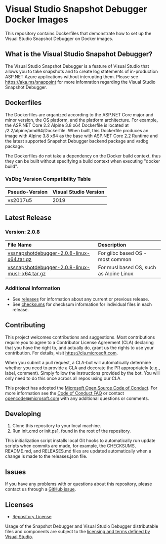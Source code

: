 [//]: # (WARNING! This is a file that is automatically generated from the /templates/README.md.template file.)
[//]: # (DO NOT edit the README.md file directly, otherwise its contents will be automatically overwritten from the template.)
[//]: # (Any intended change to the README.md file must be made in the /templates/README.md.template file.)

# Visual Studio Snapshot Debugger Docker Images

This repository contains Dockerfiles that demonstrate how to set up the Visual Studio Snapshot Debugger on Docker images.

## What is the Visual Studio Snapshot Debugger?

The Visual Studio Snapshot Debugger is a feature of Visual Studio that allows you to take snapshots and to create log statements of in-production ASP.NET Azure
applications without interupting them. Please see https://aka.ms/snappoint for more infomration regarding the Visual Studio Snapshot Debugger.

## Dockerfiles

The Dockerfiles are organized according to the ASP.NET Core major and minor version, the OS platform, and the platform architecture.
For example, the ASP.NET Core 2.2 Alpine 3.8 x64 Dockerfile is located at /2.2/alpine/amd64/Dockerfile. When built, this Dockerfile produces
an image with Alpine 3.8 x64 as the base with ASP.NET Core 2.2 Runtime and the latest supported Snapshot Debugger backend package and vsdbg package.

The Dockerfiles do not take a dependency on the Docker build context, thus they can be built without specifying a build context when executing "docker build".

### VsDbg Version Compatibility Table

Pseudo-Version | Visual Studio Version
:--------------|:-----------
vs2017u5       | 2019

## Latest Release

### Version: 2.0.8
File Name | Description
:---------|:-----------
[vssnapshotdebugger-2.0.8-linux-x64.tar.gz](https://aka.ms/vssnapshotdebugger/release/2.0.8/vssnapshotdebugger-2.0.8-linux-x64.tar.gz) | For glibc based OS - most common
[vssnapshotdebugger-2.0.8-linux-musl-x64.tar.gz](https://aka.ms/vssnapshotdebugger/release/2.0.8/vssnapshotdebugger-2.0.8-linux-musl-x64.tar.gz) | For musl based OS, such as Alpine Linux

### Additional Information

- See [releases](https://github.com/microsoft/vssnapshotdebugger-docker/blob/master/RELEASES.md) for information about any current or previous release.
- See [checksums](https://github.com/microsoft/vssnapshotdebugger-docker/blob/master/CHECKSUMS) for checksum information for individual files in each release.

## Contributing

This project welcomes contributions and suggestions.  Most contributions require you to agree to a
Contributor License Agreement (CLA) declaring that you have the right to, and actually do, grant us
the rights to use your contribution. For details, visit https://cla.microsoft.com.

When you submit a pull request, a CLA-bot will automatically determine whether you need to provide
a CLA and decorate the PR appropriately (e.g., label, comment). Simply follow the instructions
provided by the bot. You will only need to do this once across all repos using our CLA.

This project has adopted the [Microsoft Open Source Code of Conduct](https://opensource.microsoft.com/codeofconduct/).
For more information see the [Code of Conduct FAQ](https://opensource.microsoft.com/codeofconduct/faq/) or
contact [opencode@microsoft.com](mailto:opencode@microsoft.com) with any additional questions or comments.

## Developing

1. Clone this repository to your local machine.
2. Run init.cmd or init.ps1, found in the root of the repository.

This initialization script installs local Git hooks to automatically run update scripts when commits are made,
for example, the CHECKSUMS, README.md, and RELEASES.md files are updated automatically when a change is made to
the releases.json file.

## Issues

If you have any problems with or questions about this repository, please contact us through a
[GitHub issue](https://github.com/microsoft/vssnapshotdebugger-docker/issues).

## Licenses

- [Repository License](https://github.com/microsoft/vssnapshotdebugger-docker/blob/master/LICENSE)

Usage of the Snapshot Debugger and Visual Studio Debugger distributable files and components are subject to the [licensing and terms defined by Visual Studio](https://visualstudio.microsoft.com/license-terms/mlt552233/).